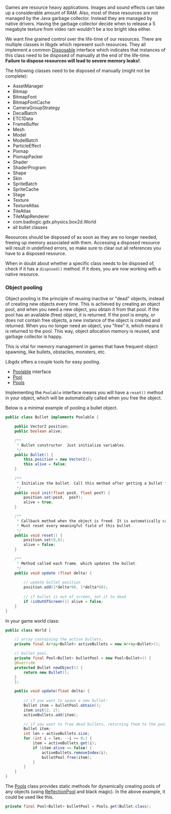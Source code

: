 Games are resource heavy applications. Images and sound effects can take up a considerable amount of RAM. Also, most of these resources are not managed by the Java garbage collector. Instead they are managed by native drivers. Having the garbage collector decide when to release a 5 megabyte texture from video ram wouldn't be a too bright idea either.

We want fine grained control over the life-time of our resources. There are multiple classes in libgdx which represent such resources. They all implement a common [Disposable](http://libgdx.badlogicgames.com/nightlies/docs/api/com/badlogic/gdx/utils/Disposable.html) interface which indicates that instances of this class need to be disposed of manually at the end of the life-time. **Failure to dispose resources will lead to severe memory leaks!**.

The following classes need to be disposed of manually (might not be complete):

  * AssetManager
  * Bitmap
  * BitmapFont
  * BitmapFontCache
  * CameraGroupStrategy
  * DecalBatch
  * ETC1Data
  * FrameBuffer
  * Mesh
  * Model
  * ModelBatch
  * ParticleEffect
  * Pixmap
  * PixmapPacker
  * Shader
  * ShaderProgram
  * Shape
  * Skin
  * SpriteBatch
  * SpriteCache
  * Stage
  * Texture
  * TextureAtlas
  * TileAtlas
  * TileMapRenderer
  * com.badlogic.gdx.physics.box2d.World
  * all bullet classes

Resources should be disposed of as soon as they are no longer needed, freeing up memory associated with them. Accessing a disposed resource will result in undefined errors, so make sure to clear out all references you have to a disposed resource.

When in doubt about whether a specific class needs to be disposed of, check if it has a `disposed()` method. If it does, you are now working with a native resource.

### Object pooling ###

Object pooling is the principle of reusing inactive or "dead" objects, instead of creating new objects every time. This is achieved by creating an object pool, and when you need a new object, you obtain it from that pool. If the pool has an available (free) object, it is returned. If the pool is empty, or does not contain free objects, a new instance of the object is created and returned. When you no longer need an object, you "free" it, which means it is returned to the pool.
This way, object allocation memory is reused, and garbage collector is happy.

This is vital for memory management in games that have frequent object spawning, like bullets, obstacles, monsters, etc.

Libgdx offers a couple tools for easy pooling.

  * [Poolable](http://libgdx.badlogicgames.com/nightlies/docs/api/com/badlogic/gdx/utils/Pool.Poolable.html) interface
  * [Pool](http://libgdx.badlogicgames.com/nightlies/docs/api/com/badlogic/gdx/utils/Pool.html)
  * [Pools](http://libgdx.badlogicgames.com/nightlies/docs/api/com/badlogic/gdx/utils/Pools.html)

Implementing the `Poolable` interface means you will have a `reset()` method in your object, which will be automatically called when you free the object.

Below is a minimal example of pooling a bullet object.

```java
public class Bullet implements Poolable {

    public Vector2 position;
    public boolean alive;

    /**
     * Bullet constructor. Just initialize variables.
     */
    public Bullet() {
        this.position = new Vector2();
        this.alive = false;
    }
    
    /**
     * Initialize the bullet. Call this method after getting a bullet from the pool.
     */
    public void init(float posX, float posY) {
    	position.set(posX,  posY);
    	alive = true;
    }

    /**
     * Callback method when the object is freed. It is automatically called by Pool.free()
     * Must reset every meaningful field of this bullet.
     */
    public void reset() {
        position.set(0,0);
        alive = false;
    }

    /**
     * Method called each frame, which updates the bullet.
     */
    public void update (float delta) {
    	
    	// update bullet position
    	position.add(1*delta*60, 1*delta*60);
    	
    	// if bullet is out of screen, set it to dead
    	if (isOutOfScreen()) alive = false;
    }
}
```

In your game world class:
```java
public class World {

    // array containing the active bullets.
    private final Array<Bullet> activeBullets = new Array<Bullet>();

    // bullet pool.
    private final Pool<Bullet> bulletPool = new Pool<Bullet>() {
	@Override
	protected Bullet newObject() {
		return new Bullet();
	}
    };

    public void update(float delta) {
	
        // if you want to spawn a new bullet:
        Bullet item = bulletPool.obtain();
        item.init(2, 2);
        activeBullets.add(item);

        // if you want to free dead bullets, returning them to the pool:
    	Bullet item;
    	int len = activeBullets.size;
    	for (int i = len; --i >= 0;) {
    	    item = activeBullets.get(i);
    	    if (item.alive == false) {
    	        activeBullets.removeIndex(i);
    	        bulletPool.free(item);
    	    }
    	}
    }
}
```

The [Pools](http://libgdx.badlogicgames.com/nightlies/docs/api/com/badlogic/gdx/utils/Pools.html) class provides static methods for dynamically creating pools of any objects (using [ReflectionPool](http://libgdx.badlogicgames.com/nightlies/docs/api/com/badlogic/gdx/utils/ReflectionPool.html) and black magic). In the above example, it could be used like this.
```java
private final Pool<Bullet> bulletPool = Pools.get(Bullet.class);
```